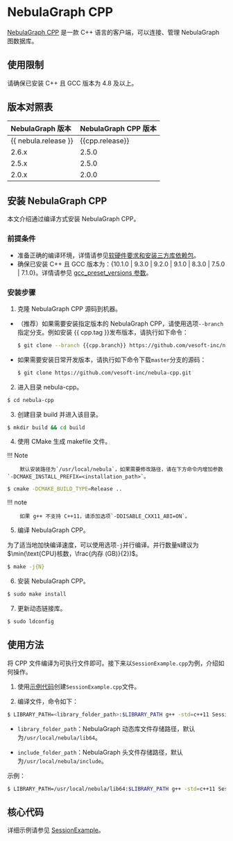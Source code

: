# NebulaGraph CPP

[NebulaGraph CPP](https://github.com/vesoft-inc/nebula-cpp/tree/{{cpp.branch}}) 是一款 C++ 语言的客户端，可以连接、管理 NebulaGraph 图数据库。

## 使用限制
  
请确保已安装 C++ 且 GCC 版本为 4.8 及以上。

## 版本对照表

|NebulaGraph 版本|NebulaGraph CPP 版本|
|:---|:---|
|{{ nebula.release }}|{{cpp.release}}|
|2.6.x|2.5.0|
|2.5.x|2.5.0|
|2.0.x|2.0.0|

## 安装 NebulaGraph CPP

本文介绍通过编译方式安装 NebulaGraph CPP。

### 前提条件

- 准备正确的编译环境，详情请参见[软硬件要求和安装三方库依赖包](../4.deployment-and-installation/1.resource-preparations.md)。
- 确保已安装 C++ 且 GCC 版本为：{10.1.0 | 9.3.0 | 9.2.0 | 9.1.0 | 8.3.0 | 7.5.0 | 7.1.0}。详情请参见 [gcc_preset_versions 参数](https://github.com/vesoft-inc/nebula-cpp/blob/{{cpp.tag}}/third-party/install-third-party.sh)。

### 安装步骤

1. 克隆 NebulaGraph CPP 源码到机器。

  - （推荐）如果需要安装指定版本的 NebulaGraph CPP，请使用选项`--branch`指定分支。例如安装 {{ cpp.tag }}发布版本，请执行如下命令：

    ```bash
    $ git clone --branch {{cpp.branch}} https://github.com/vesoft-inc/nebula-cpp.git
    ```

  - 如果需要安装日常开发版本，请执行如下命令下载`master`分支的源码：

    ```bash
    $ git clone https://github.com/vesoft-inc/nebula-cpp.git
    ```

2. 进入目录 nebula-cpp。

  ```bash
  $ cd nebula-cpp
  ```

3. 创建目录 build 并进入该目录。

  ```bash
  $ mkdir build && cd build
  ```

4. 使用 CMake 生成 makefile 文件。

  !!! Note

        默认安装路径为`/usr/local/nebula`，如果需要修改路径，请在下方命令内增加参数 `-DCMAKE_INSTALL_PREFIX=<installation_path>`。

  ```bash
  $ cmake -DCMAKE_BUILD_TYPE=Release ..
  ```

  !!! note

        如果 g++ 不支持 C++11，请添加选项`-DDISABLE_CXX11_ABI=ON`。

5. 编译 NebulaGraph CPP。  

  为了适当地加快编译速度，可以使用选项`-j`并行编译。并行数量`N`建议为$\min(\text{CPU}核数，\frac{内存 (GB)}{2})$。

  ```bash
  $ make -j{N}
  ```

6. 安装 NebulaGraph CPP。

  ```bash
  $ sudo make install
  ```

7. 更新动态链接库。

  ```bash
  $ sudo ldconfig
  ```

## 使用方法

将 CPP 文件编译为可执行文件即可。接下来以`SessionExample.cpp`为例，介绍如何操作。

1. 使用[示例代码](https://github.com/vesoft-inc/nebula-cpp/blob/{{cpp.branch}}/examples/SessionExample.cpp)创建`SessionExample.cpp`文件。

2. 编译文件，命令如下：

  ```bash
  $ LIBRARY_PATH=<library_folder_path>:$LIBRARY_PATH g++ -std=c++11 SessionExample.cpp -I<include_folder_path> -lnebula_graph_client -o session_example
  ```

  - `library_folder_path`：NebulaGraph 动态库文件存储路径，默认为`/usr/local/nebula/lib64`。

  - `include_folder_path`：NebulaGraph 头文件存储路径，默认为`/usr/local/nebula/include`。

  示例：

  ```bash
  $ LIBRARY_PATH=/usr/local/nebula/lib64:$LIBRARY_PATH g++ -std=c++11 SessionExample.cpp -I/usr/local/nebula/include -lnebula_graph_client -o session_example
  ```

## 核心代码

详细示例请参见 [SessionExample](https://github.com/vesoft-inc/nebula-cpp/blob/{{cpp.branch}}/examples/SessionExample.cpp)。

